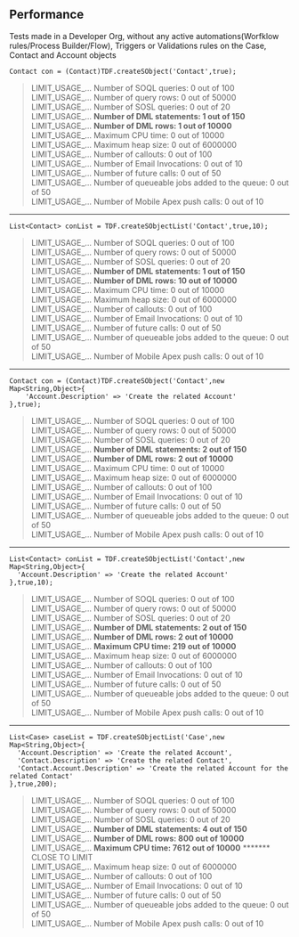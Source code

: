 ## Performance

Tests made in a Developer Org, without any active automations(Worfklow rules/Process Builder/Flow), Triggers or Validations rules on the Case, Contact and Account objects


  ```apex
  Contact con = (Contact)TDF.createSObject('Contact',true);
  ```


> LIMIT_USAGE_… Number of SOQL queries: 0 out of 100<br/>
LIMIT_USAGE_… Number of query rows: 0 out of 50000<br/>
LIMIT_USAGE_… Number of SOSL queries: 0 out of 20<br/>
LIMIT_USAGE_… **Number of DML statements: 1 out of 150**<br/>
LIMIT_USAGE_… **Number of DML rows: 1 out of 10000**<br/>
LIMIT_USAGE_… Maximum CPU time: 0 out of 10000<br/>
LIMIT_USAGE_… Maximum heap size: 0 out of 6000000<br/>
LIMIT_USAGE_… Number of callouts: 0 out of 100<br/>
LIMIT_USAGE_… Number of Email Invocations: 0 out of 10<br/>
LIMIT_USAGE_… Number of future calls: 0 out of 50<br/>
LIMIT_USAGE_… Number of queueable jobs added to the queue: 0 out of 50<br/>
LIMIT_USAGE_… Number of Mobile Apex push calls: 0 out of 10
  
---

  ```apex
  List<Contact> conList = TDF.createSObjectList('Contact',true,10);
  ```


> LIMIT_USAGE_… Number of SOQL queries: 0 out of 100<br/>
LIMIT_USAGE_… Number of query rows: 0 out of 50000<br/>
LIMIT_USAGE_… Number of SOSL queries: 0 out of 20<br/>
LIMIT_USAGE_… **Number of DML statements: 1 out of 150**<br/>
LIMIT_USAGE_… **Number of DML rows: 10 out of 10000**<br/>
LIMIT_USAGE_… Maximum CPU time: 0 out of 10000<br/>
LIMIT_USAGE_… Maximum heap size: 0 out of 6000000<br/>
LIMIT_USAGE_… Number of callouts: 0 out of 100<br/>
LIMIT_USAGE_… Number of Email Invocations: 0 out of 10<br/>
LIMIT_USAGE_… Number of future calls: 0 out of 50<br/>
LIMIT_USAGE_… Number of queueable jobs added to the queue: 0 out of 50<br/>
LIMIT_USAGE_… Number of Mobile Apex push calls: 0 out of 10

----

  ```apex
  Contact con = (Contact)TDF.createSObject('Contact',new Map<String,Object>{
	  'Account.Description' => 'Create the related Account'
  },true);
  ```


> LIMIT_USAGE_… Number of SOQL queries: 0 out of 100<br/>
LIMIT_USAGE_… Number of query rows: 0 out of 50000<br/>
LIMIT_USAGE_… Number of SOSL queries: 0 out of 20<br/>
LIMIT_USAGE_… **Number of DML statements: 2 out of 150**<br/>
LIMIT_USAGE_… **Number of DML rows: 2 out of 10000**<br/>
LIMIT_USAGE_… Maximum CPU time: 0 out of 10000<br/>
LIMIT_USAGE_… Maximum heap size: 0 out of 6000000<br/>
LIMIT_USAGE_… Number of callouts: 0 out of 100<br/>
LIMIT_USAGE_… Number of Email Invocations: 0 out of 10<br/>
LIMIT_USAGE_… Number of future calls: 0 out of 50<br/>
LIMIT_USAGE_… Number of queueable jobs added to the queue: 0 out of 50<br/>
LIMIT_USAGE_… Number of Mobile Apex push calls: 0 out of 10

----

  ```apex
  List<Contact> conList = TDF.createSObjectList('Contact',new Map<String,Object>{
    'Account.Description' => 'Create the related Account'
  },true,10);
  ```


> LIMIT_USAGE_… Number of SOQL queries: 0 out of 100<br/>
LIMIT_USAGE_… Number of query rows: 0 out of 50000<br/>
LIMIT_USAGE_… Number of SOSL queries: 0 out of 20<br/>
LIMIT_USAGE_… **Number of DML statements: 2 out of 150**<br/>
LIMIT_USAGE_… **Number of DML rows: 2 out of 10000**<br/>
LIMIT_USAGE_… **Maximum CPU time: 219 out of 10000**<br/>
LIMIT_USAGE_… Maximum heap size: 0 out of 6000000<br/>
LIMIT_USAGE_… Number of callouts: 0 out of 100<br/>
LIMIT_USAGE_… Number of Email Invocations: 0 out of 10<br/>
LIMIT_USAGE_… Number of future calls: 0 out of 50<br/>
LIMIT_USAGE_… Number of queueable jobs added to the queue: 0 out of 50<br/>
LIMIT_USAGE_… Number of Mobile Apex push calls: 0 out of 10


----

  ```apex
  List<Case> caseList = TDF.createSObjectList('Case',new Map<String,Object>{
    'Account.Description' => 'Create the related Account',
    'Contact.Description' => 'Create the related Contact',
    'Contact.Account.Description' => 'Create the related Account for the related Contact'
  },true,200);
  ```


> LIMIT_USAGE_… Number of SOQL queries: 0 out of 100<br/>
LIMIT_USAGE_… Number of query rows: 0 out of 50000<br/>
LIMIT_USAGE_… Number of SOSL queries: 0 out of 20<br/>
LIMIT_USAGE_… **Number of DML statements: 4 out of 150**<br/>
LIMIT_USAGE_… **Number of DML rows: 800 out of 10000**<br/>
LIMIT_USAGE_… **Maximum CPU time: 7612 out of 10000** ******* CLOSE TO LIMIT<br/>
LIMIT_USAGE_… Maximum heap size: 0 out of 6000000<br/>
LIMIT_USAGE_… Number of callouts: 0 out of 100<br/>
LIMIT_USAGE_… Number of Email Invocations: 0 out of 10<br/>
LIMIT_USAGE_… Number of future calls: 0 out of 50<br/>
LIMIT_USAGE_… Number of queueable jobs added to the queue: 0 out of 50<br/>
LIMIT_USAGE_… Number of Mobile Apex push calls: 0 out of 10
